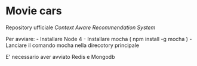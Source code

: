 # Movie cars
Repository ufficiale _Context Aware Recommendation System_

Per avviare:
	- Installare Node 4
	- Installare mocha ( npm install -g mocha )
	- Lanciare il comando mocha nella direcotory principale

E' necessario aver avviato Redis e Mongodb
